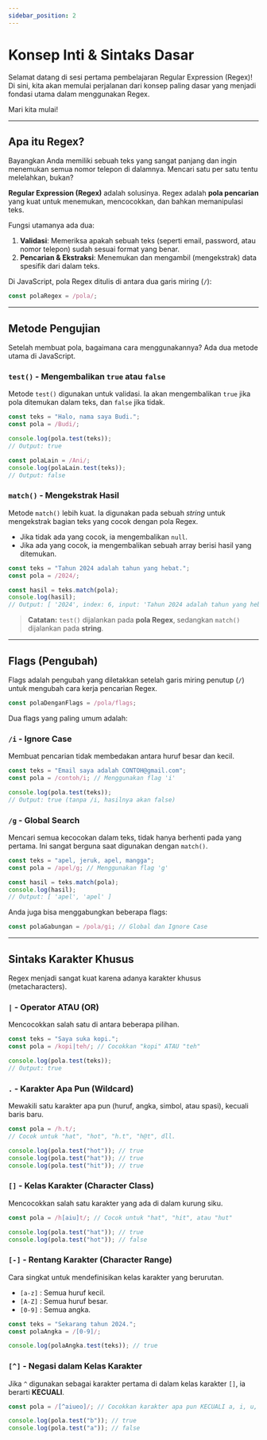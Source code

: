 ```yaml
---
sidebar_position: 2
---
```


# Konsep Inti & Sintaks Dasar

Selamat datang di sesi pertama pembelajaran Regular Expression (Regex)! Di sini, kita akan memulai perjalanan dari konsep paling dasar yang menjadi fondasi utama dalam menggunakan Regex.

Mari kita mulai!

---

## Apa itu Regex?

Bayangkan Anda memiliki sebuah teks yang sangat panjang dan ingin menemukan semua nomor telepon di dalamnya. Mencari satu per satu tentu melelahkan, bukan?

**Regular Expression (Regex)** adalah solusinya. Regex adalah **pola pencarian** yang kuat untuk menemukan, mencocokkan, dan bahkan memanipulasi teks.

Fungsi utamanya ada dua:

1.  **Validasi**: Memeriksa apakah sebuah teks (seperti email, password, atau nomor telepon) sudah sesuai format yang benar.
2.  **Pencarian & Ekstraksi**: Menemukan dan mengambil (mengekstrak) data spesifik dari dalam teks.

Di JavaScript, pola Regex ditulis di antara dua garis miring (`/`):

```javascript
const polaRegex = /pola/;
```

---

## Metode Pengujian

Setelah membuat pola, bagaimana cara menggunakannya? Ada dua metode utama di JavaScript.

### `test()` - Mengembalikan `true` atau `false`

Metode `test()` digunakan untuk validasi. Ia akan mengembalikan `true` jika pola ditemukan dalam teks, dan `false` jika tidak.

```javascript
const teks = "Halo, nama saya Budi.";
const pola = /Budi/;

console.log(pola.test(teks));
// Output: true

const polaLain = /Ani/;
console.log(polaLain.test(teks));
// Output: false
```

### `match()` - Mengekstrak Hasil

Metode `match()` lebih kuat. Ia digunakan pada sebuah _string_ untuk mengekstrak bagian teks yang cocok dengan pola Regex.

- Jika tidak ada yang cocok, ia mengembalikan `null`.
- Jika ada yang cocok, ia mengembalikan sebuah array berisi hasil yang ditemukan.

```javascript
const teks = "Tahun 2024 adalah tahun yang hebat.";
const pola = /2024/;

const hasil = teks.match(pola);
console.log(hasil);
// Output: [ '2024', index: 6, input: 'Tahun 2024 adalah tahun yang hebat.', groups: undefined ]
```

> **Catatan:** `test()` dijalankan pada **pola Regex**, sedangkan `match()` dijalankan pada **string**.

---

## Flags (Pengubah)

Flags adalah pengubah yang diletakkan setelah garis miring penutup (`/`) untuk mengubah cara kerja pencarian Regex.

```javascript
const polaDenganFlags = /pola/flags;
```

Dua flags yang paling umum adalah:

### `/i` - Ignore Case

Membuat pencarian tidak membedakan antara huruf besar dan kecil.

```javascript
const teks = "Email saya adalah CONTOH@gmail.com";
const pola = /contoh/i; // Menggunakan flag 'i'

console.log(pola.test(teks));
// Output: true (tanpa /i, hasilnya akan false)
```

### `/g` - Global Search

Mencari semua kecocokan dalam teks, tidak hanya berhenti pada yang pertama. Ini sangat berguna saat digunakan dengan `match()`.

```javascript
const teks = "apel, jeruk, apel, mangga";
const pola = /apel/g; // Menggunakan flag 'g'

const hasil = teks.match(pola);
console.log(hasil);
// Output: [ 'apel', 'apel' ]
```

Anda juga bisa menggabungkan beberapa flags:

```javascript
const polaGabungan = /pola/gi; // Global dan Ignore Case
```

---

## Sintaks Karakter Khusus

Regex menjadi sangat kuat karena adanya karakter khusus (metacharacters).

### `|` - Operator ATAU (OR)

Mencocokkan salah satu di antara beberapa pilihan.

```javascript
const teks = "Saya suka kopi.";
const pola = /kopi|teh/; // Cocokkan "kopi" ATAU "teh"

console.log(pola.test(teks));
// Output: true
```

### `.` - Karakter Apa Pun (Wildcard)

Mewakili satu karakter apa pun (huruf, angka, simbol, atau spasi), kecuali baris baru.

```javascript
const pola = /h.t/;
// Cocok untuk "hat", "hot", "h.t", "h@t", dll.

console.log(pola.test("hot")); // true
console.log(pola.test("hat")); // true
console.log(pola.test("hit")); // true
```

### `[]` - Kelas Karakter (Character Class)

Mencocokkan salah satu karakter yang ada di dalam kurung siku.

```javascript
const pola = /h[aiu]t/; // Cocok untuk "hat", "hit", atau "hut"

console.log(pola.test("hat")); // true
console.log(pola.test("hot")); // false
```

### `[-]` - Rentang Karakter (Character Range)

Cara singkat untuk mendefinisikan kelas karakter yang berurutan.

- `[a-z]` : Semua huruf kecil.
- `[A-Z]` : Semua huruf besar.
- `[0-9]` : Semua angka.

```javascript
const teks = "Sekarang tahun 2024.";
const polaAngka = /[0-9]/;

console.log(polaAngka.test(teks)); // true
```

### `[^]` - Negasi dalam Kelas Karakter

Jika `^` digunakan sebagai karakter pertama di dalam kelas karakter `[]`, ia berarti **KECUALI**.

```javascript
const pola = /[^aiueo]/; // Cocokkan karakter apa pun KECUALI a, i, u, e, o

console.log(pola.test("b")); // true
console.log(pola.test("a")); // false
```

